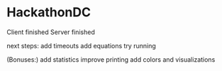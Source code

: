 # HackathonDC
Client finished
Server finished

next steps:
add timeouts
add equations
try running

(Bonuses:)
add statistics
improve printing
add colors and visualizations